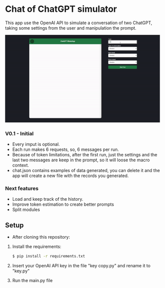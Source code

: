 # Chat of ChatGPT simulator

This app use the OpenAI API to simulate a conversation of two ChatGPT, taking some settings from the user and manipulation the prompt.

![alt text](/static/chatgptchat.gif)

### V0.1 - Initial

- Every imput is optional.
- Each run makes 6 requests, so, 6 messages per run.
- Because of token limitations, after the first run, just the settings and the last two messages are keep in the prompt, so it will loose the macro context.
- chat.json contains examples of data generated, you can delete it and the app will create a new file with the records you generated.

### Next features

- Load and keep track of the history.
- Improve token estimation to create better prompts
- Split modules

## Setup

- After cloning this repository:

1. Install the requirements:

   ```bash
   $ pip install -r requirements.txt
   ```

2. Insert your OpenAI API key in the file "key copy.py" and rename it to "key.py"

3. Run the main.py file

